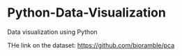# Python-Data-Visualization
Data visualization using Python


THe link on the dataset:
https://github.com/bioramble/pca

